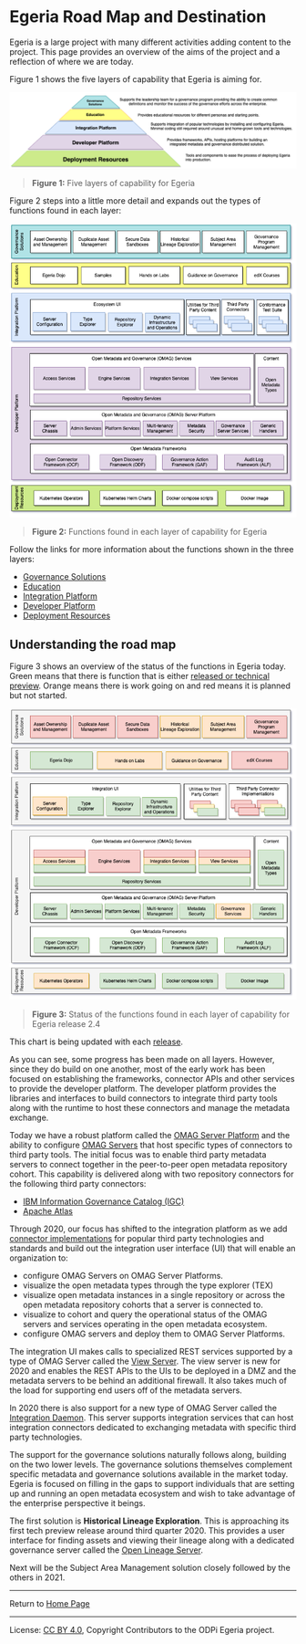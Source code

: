 <!-- SPDX-License-Identifier: CC-BY-4.0 -->
<!-- Copyright Contributors to the ODPi Egeria project 2020. -->

# Egeria Road Map and Destination

Egeria is a large project with many different activities
adding content to the project.   This page provides an overview
of the aims of the project and a reflection of where we are today.

Figure 1 shows the five layers of capability that
Egeria is aiming for.

![Figure 1](egeria-status-overview.png#pagewidth)
> **Figure 1:** Five layers of capability for Egeria

Figure 2 steps into a little more detail and expands out the types of functions
found in each layer:

![Figure 2](functional-organization.png#pagewidth)
> **Figure 2:** Functions found in each layer of capability for Egeria

Follow the links for more information about the functions shown in the three layers:

* [Governance Solutions](governance-solution-functional-detail.md)
* [Education](education-functional-detail.md)
* [Integration Platform](integration-platform-functional-detail.md)
* [Developer Platform](developer-platform-functional-detail.md)
* [Deployment Resources](deployment-resources-functional-detail.md)

## Understanding the road map

Figure 3 shows an overview of the status of the functions in Egeria today.
Green means that
there is function that is either [released or technical preview](../content-status).
Orange means there is work going on and red means it is planned but not started.

![Figure 3](functional-organization-showing-implementation-status-for-2.4.png#pagewidth)
> **Figure 3:** Status of the functions found in each layer of capability for Egeria release 2.4

This chart is being updated with each [release](../../../release-notes).

As you can see, some progress has been made on all layers.
However, since they do build on one another, most of the early work has
been focused on establishing the frameworks, connector APIs and other
services to provide the developer platform.
The developer platform provides the libraries and interfaces
to build connectors to integrate third party
tools along with the runtime to host these connectors and manage the
metadata exchange.

Today we have a robust platform called the
[OMAG Server Platform](../../../open-metadata-implementation/admin-services/docs/concepts/omag-server-platform.md)
and the ability
to configure [OMAG Servers](../../../open-metadata-implementation/admin-services/docs/concepts/omag-server.md)
that host specific types of connectors to third
party tools.  The initial focus was to enable third party metadata servers
to connect together in the peer-to-peer open metadata repository cohort.
This capability is delivered along with two repository connectors for the
following third party connectors:

* [IBM Information Governance Catalog (IGC)](https://github.com/odpi/egeria-connector-ibm-information-server)
* [Apache Atlas](https://github.com/odpi/egeria-connector-hadoop-ecosystem)

Through 2020, our focus has shifted to the integration platform as we add
[connector implementations](../developer-guide/what-is-a-connector.md) for popular third party
technologies and standards and build out the integration user interface (UI) that will
enable an organization to:
* configure OMAG Servers on OMAG Server Platforms.
* visualize the open metadata types through the type explorer (TEX)
* visualize open metadata instances in a single repository or
across the open metadata repository cohorts that a server is connected to.
* visualize to cohort and query the operational status of the OMAG servers
and services operating in the open metadata ecosystem.
* configure OMAG servers and deploy them to OMAG Server Platforms.

The integration UI makes calls to specialized REST services supported by a type of OMAG Server
called the [View Server](../../../open-metadata-implementation/admin-services/docs/concepts/view-server.md).  The view server is new for 2020 and enables the REST APIs
to the UIs to be deployed in a DMZ and the metadata servers to be behind an
additional firewall.  It also takes much of the load for supporting
end users off of the metadata servers.
  
In 2020 there is also support for a new type of OMAG Server called the
[Integration Daemon](../../../open-metadata-implementation/admin-services/docs/concepts/integration-daemon.md).
This server supports integration services
that can host integration connectors
dedicated to exchanging metadata with specific third party technologies.

The support for the governance solutions naturally
follows along, building on the two lower levels.
The governance solutions themselves complement specific metadata and governance
solutions available in the market today.  Egeria is focused on filling in the gaps to
support individuals that are setting up and running an open metadata ecosystem and wish to
take advantage of the enterprise perspective it beings.

The first solution is **Historical Lineage Exploration**.
This is approaching its first tech preview release around third quarter 2020.
This provides a user interface for finding assets and viewing their lineage
along with a dedicated governance server called the
[Open Lineage Server](../../../open-metadata-implementation/admin-services/docs/concepts/open-lineage-server.md).
 
Next will be the Subject Area Management solution closely followed by the others
in 2021.


----
Return to [Home Page](../../../index.md)

----
License: [CC BY 4.0](https://creativecommons.org/licenses/by/4.0/),
Copyright Contributors to the ODPi Egeria project.